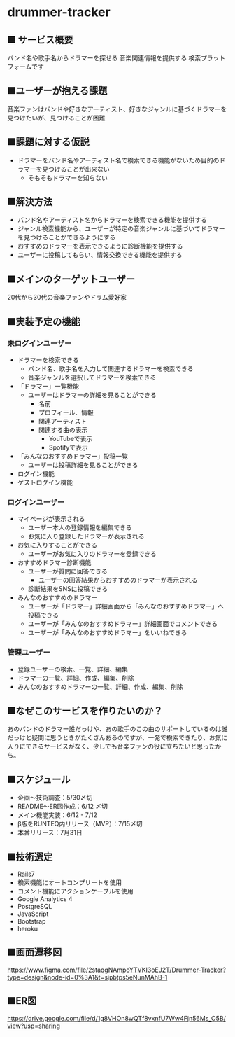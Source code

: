 # drummer-tracker

## ■ サービス概要
バンド名や歌手名からドラマーを探せる
音楽関連情報を提供する
検索プラットフォームです

## ■ユーザーが抱える課題
音楽ファンはバンドや好きなアーティスト、好きなジャンルに基づくドラマーを見つけたいが、見つけることが困難

## ■課題に対する仮説
- ドラマーをバンド名やアーティスト名で検索できる機能がないため目的のドラマーを見つけることが出来ない
  - そもそもドラマーを知らない

## ■解決方法
- バンド名やアーティスト名からドラマーを検索できる機能を提供する
- ジャンル検索機能から、ユーザーが特定の音楽ジャンルに基づいてドラマーを見つけることができるようにする
- おすすめのドラマーを表示できるように診断機能を提供する
- ユーザーに投稿してもらい、情報交換できる機能を提供する

## ■メインのターゲットユーザー
20代から30代の音楽ファンやドラム愛好家

## ■実装予定の機能
### 未ログインユーザー
  - ドラマーを検索できる
    - バンド名、歌手名を入力して関連するドラマーを検索できる
    - 音楽ジャンルを選択してドラマーを検索できる
  - 「ドラマー」一覧機能
    - ユーザーはドラマーの詳細を見ることができる
      - 名前
      - プロフィール、情報
      - 関連アーティスト
      - 関連する曲の表示
        - YouTubeで表示
        - Spotifyで表示
  - 「みんなのおすすめドラマー」投稿一覧
    - ユーザーは投稿詳細を見ることができる
  - ログイン機能
  - ゲストログイン機能

### ログインユーザー
  - マイページが表示される
    - ユーザー本人の登録情報を編集できる
    - お気に入り登録したドラマーが表示される
  - お気に入りすることができる
    - ユーザーがお気に入りのドラマーを登録できる
  - おすすめドラマー診断機能
    - ユーザーが質問に回答できる
      - ユーザーの回答結果からおすすめのドラマーが表示される
    - 診断結果をSNSに投稿できる
  - みんなのおすすめのドラマー
    - ユーザーが「ドラマー」詳細画面から「みんなのおすすめドラマー」へ投稿できる
    - ユーザーが「みんなのおすすめドラマー」詳細画面でコメントできる
    - ユーザーが「みんなのおすすめドラマー」をいいねできる
    
### 管理ユーザー
  - 登録ユーザーの検索、一覧、詳細、編集
  - ドラマーの一覧、詳細、作成、編集、削除
  - みんなのおすすめドラマーの一覧、詳細、作成、編集、削除
  
## ■なぜこのサービスを作りたいのか？
あのバンドのドラマー誰だっけや、あの歌手のこの曲のサポートしているのは誰だっけと疑問に思うときがたくさんあるのですが、一発で検索できたり、お気に入りにできるサービスがなく、少しでも音楽ファンの役に立ちたいと思ったから。

## ■スケジュール
- 企画〜技術調査：5/30〆切
- README〜ER図作成：6/12 〆切
- メイン機能実装：6/12 - 7/12
- β版をRUNTEQ内リリース（MVP）：7/15〆切
- 本番リリース：7月31日

## ■技術選定
- Rails7
- 検索機能にオートコンプリートを使用
- コメント機能にアクションケーブルを使用
- Google Analytics 4
- PostgreSQL
- JavaScript
- Bootstrap
- heroku

## ■画面遷移図
https://www.figma.com/file/2staqgNAmpoYTVKI3oEJ2T/Drummer-Tracker?type=design&node-id=0%3A1&t=sjpbtps5eNunMAhB-1

## ■ER図
https://drive.google.com/file/d/1g8VHOn8wQTf8vxnfU7Ww4Fjn56Ms_O5B/view?usp=sharing
